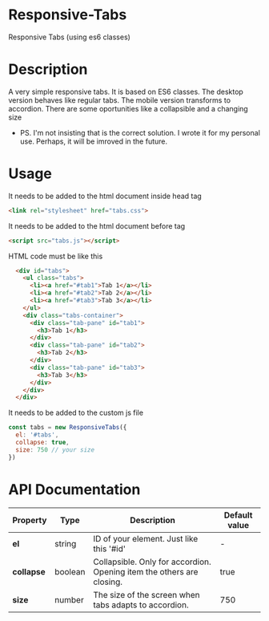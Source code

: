 # Responsive-Tabs
Responsive Tabs (using es6 classes)

# Description
A very simple responsive tabs. It is based on ES6 classes.
The desktop version behaves like regular tabs.
The mobile version transforms to accordion.
There are some oportunities like a collapsible and a changing size

* PS. I'm not insisting that is the correct solution. I wrote it for my personal use. Perhaps, it will be imroved in the future.

# Usage
It needs to be added to the html document inside head tag

```html
<link rel="stylesheet" href="tabs.css">
```
It needs to be added to the html document before </body> tag

```html
<script src="tabs.js"></script>
```
HTML code must be like this
```html
  <div id="tabs">
    <ul class="tabs">
      <li><a href="#tab1">Tab 1</a></li>
      <li><a href="#tab2">Tab 2</a></li>
      <li><a href="#tab3">Tab 3</a></li>
    </ul>
    <div class="tabs-container">
      <div class="tab-pane" id="tab1">
        <h3>Tab 1</h3>
      </div>
      <div class="tab-pane" id="tab2">
        <h3>Tab 2</h3>
      </div>
      <div class="tab-pane" id="tab3">
        <h3>Tab 3</h3>
      </div>
    </div>
  </div>
```

It needs to be added to the custom js file
```js script
const tabs = new ResponsiveTabs({
  el: '#tabs',
  collapse: true,
  size: 750 // your size
})
```

# API Documentation
Property  | Type    | Description                                                           | Default value 
--------- | ------  | --------------------------------------------------------------------- | -------------
**el**        | string  | ID of your element. Just like this '#id'                              | -
**collapse**  | boolean | Collapsible. Only for accordion. Opening item the others are closing. | true
**size**      | number  | The size of the screen when tabs adapts to accordion.                 | 750